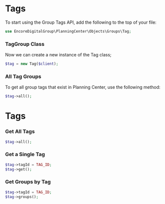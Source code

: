 # Tags
To start using the Group Tags API, add the following to the top of your file:
```php
use EncoreDigitalGroup\PlanningCenter\Objects\Groups\Tag;
```
<include from="SnippetLibrary.md" element-id="setupThePcoClient"></include>

### TagGroup Class
Now we can create a new instance of the Tag class;
```php
$tag = new Tag($client);
```

### All Tag Groups
To get all group tags that exist in Planning Center, use the following method:
```php
$tag->all();
```

# Tags

### Get All Tags
```php
$tag->all();
```

### Get a Single Tag
```php
$tag->tagId = TAG_ID;
$tag->get();
```

### Get Groups by Tag
```php
$tag->tagId = TAG_ID;
$tag->groups();
```